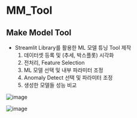 # MM_Tool
## Make Model Tool

- Streamlit Library를 활용한 ML 모델 튜닝 Tool 제작
  1. 데이터셋 등록 및 (추세, 박스플롯) 시각화
  2. 전처리, Feature Selection
  3. ML 모델 선택 및 내부 파라미터 조정
  4. Anomaly Detect 선택 및 파라미터 조정
  5. 생성한 모델들 성능 비교

  
![image](https://github.com/user-attachments/assets/4d1438bb-2a15-4e55-997c-f278b757e845)

![image](https://github.com/user-attachments/assets/68e750a6-2b54-4e98-92cb-2ed6963010be)
